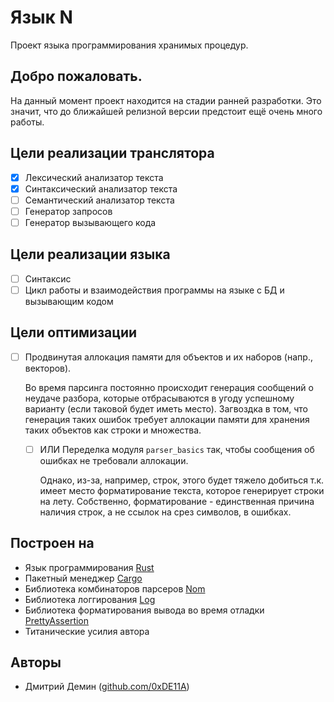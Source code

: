 # Язык N

Проект языка программирования хранимых процедур.

## Добро пожаловать.

На данный момент проект находится на стадии ранней разработки.
Это значит, что до ближайшей релизной версии предстоит ещё очень много работы.

## Цели реализации транслятора

- [x] Лексический анализатор текста
- [x] Синтаксический анализатор текста
- [ ] Семантический анализатор текста
- [ ] Генератор запросов
- [ ] Генератор вызывающего кода

## Цели реализации языка

- [ ] Синтаксис
- [ ] Цикл работы и взаимодействия программы на языке с БД и вызывающим кодом

## Цели оптимизации

- [ ] Продвинутая аллокация памяти для объектов и их наборов (напр., векторов).

    Во время парсинга постоянно происходит генерация сообщений о неудаче разбора,
    которые отбрасываются в угоду успешному варианту (если таковой будет иметь место).
    Загвоздка в том, что генерация таких ошибок требует аллокации памяти для хранения
    таких объектов как строки и множества.

    - [ ] ИЛИ Переделка модуля `parser_basics` так, чтобы сообщения об ошибках не требовали аллокации.

        Однако, из-за, например, строк, этого будет тяжело добиться т.к. имеет место форматирование текста,
        которое генерирует строки на лету. Собственно, форматирование - единственная причина наличия
        строк, а не ссылок на срез символов, в ошибках.

## Построен на

- Язык программирования [Rust]
- Пакетный менеджер [Cargo]
- Библиотека комбинаторов парсеров [Nom]
- Библиотека логгирования [Log]
- Библиотека форматирования вывода во время отладки [PrettyAssertion]
- Титанические усилия автора

## Авторы

- Дмитрий Демин ([github.com/0xDE11A][0xDE11A])

[Rust]: https://www.rust-lang.org
[Cargo]: https://crates.io
[Nom]: https://crates.io/crates/nom
[Log]: https://crates.io/crates/log
[PrettyAssertion]: https://crates.io/crates/pretty_assertions
[0xDE11A]: https://github.com/0xDE11A
